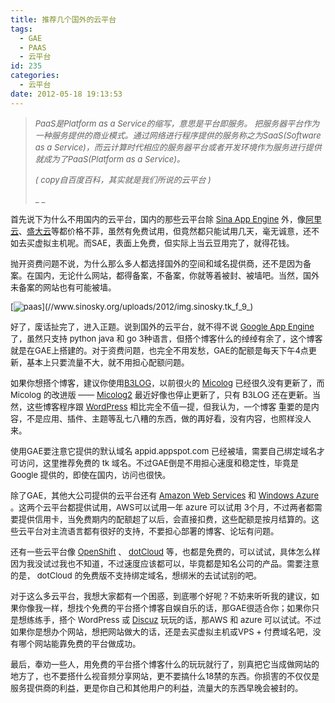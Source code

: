 ```yaml
---
title: 推荐几个国外的云平台
tags:
  - GAE
  - PAAS
  - 云平台
id: 235
categories:
  - 云平台
date: 2012-05-18 19:13:53
---
```


> <span style="font-size: small;">_PaaS是Platform as a Service的缩写，意思是平台即服务。 把服务器平台作为一种服务提供的商业模式。通过网络进行程序提供的服务称之为SaaS(Software as a Service)，而云计算时代相应的服务器平台或者开发环境作为服务进行提供就成为了PaaS(Platform as a Service)。_</span>
>
> <span style="font-size: small;">_( copy自百度百科，其实就是我们所说的云平台 )_</span>
>
> <span style="font-size: small;">_ _</span>

<span style="font-size: small;">首先说下为什么不用国内的云平台，国内的那些云平台除 [Sina App Engine](http://sae.sina.com.cn/) 外，像[阿里云](http://www.aliyun.com/)、[盛大云](http://www.grandcloud.cn/)等都价格不菲，虽然有免费试用，但竟然都只能试用几天，毫无诚意，还不如去买虚拟主机呢。而SAE，表面上免费，但实际上当云豆用完了，就得花钱。

</span>

<span style="font-size: small;">抛开资费问题不说，为什么那么多人都选择国外的空间和域名提供商，还不是因为备案。在国内，无论什么网站，都得备案，不备案，你就等着被封、被墙吧。当然，国外未备案的网站也有可能被墙。</span>

<span style="font-size: small;">[![paas](//www.sinosky.org/uploads/2012/img.sinosky.tk_f_9_)](//www.sinosky.org/uploads/2012/img.sinosky.tk_f_9_) </span>

<span style="font-size: small;">好了，废话扯完了，进入正题。说到国外的云平台，就不得不说  [Google App Engine](https://appengine.google.com/) 了，虽然只支持 python java 和 go 3种语言，但搭个博客什么的绰绰有余了，这个博客就是在GAE上搭建的。对于资费问题，也完全不用发愁，GAE的配额是每天下午4点更新，基本上只要流量不大，就不用担心配额问题。</span>

<span style="font-size: small;">如果你想搭个博客，建议你使用[B3LOG](http://www.b3log.org/)，以前很火的 [Micolog](https://github.com/xuming/micolog) 已经很久没有更新了，而 Micolog 的改进版 —— [Micolog2](https://code.google.com/p/micolog2/) 最近好像也停止更新了，只有 B3LOG 还在更新。当然，这些博客程序跟 [WordPress](http://cn.wordpress.org/) 相比完全不值一提，但我认为，一个博客 重要的是内容，不是应用、插件、主题等乱七八糟的东西，做的再好看，没有内容，也照样没人来。</span>

<span style="font-size: small;">使用GAE要注意它提供的默认域名 appid.appspot.com 已经被墙，需要自己绑定域名才可访问，这里推荐免费的 tk 域名。不过GAE倒是不用担心速度和稳定性，毕竟是 Google 提供的，即使在国内，访问也很快。</span>

<span style="font-size: small;"> </span>

<span style="font-size: small;">除了GAE，其他大公司提供的云平台还有 [Amazon Web Services](http://aws.amazon.com/) 和 [Windows Azure](https://www.windowsazure.com/zh-cn/) 。这两个云平台都提供试用，AWS可以试用一年 azure 可以试用 3个月，不过两者都需要提供信用卡，当免费期内的配额超了以后，会直接扣费，这些配额是按月结算的。这些云平台对主流语言都有很好的支持，不要担心部署的博客、论坛有问题。</span>

<span style="font-size: small;"> </span>

<span style="font-size: small;">还有一些云平台像 [OpenShift](https://openshift.redhat.com/app/) 、 [dotCloud](https://www.dotcloud.com/) 等，也都是免费的，可以试试，具体怎么样 因为我没试过我也不知道，不过速度应该都可以，毕竟都是知名公司的产品。需要注意的是，  dotCloud 的免费版不支持绑定域名，想绑米的去试试别的吧。</span>

<span style="font-size: small;"> </span>

<span style="font-size: small;">对于这么多云平台，我想大家都有一个困惑，到底哪个好呢？不妨来听听我的建议，如果你像我一样，想找个免费的平台搭个博客自娱自乐的话，那GAE很适合你；如果你只是想练练手，搭个 WordPress 或 [Discuz](http://www.discuz.net/) 玩玩的话，那AWS 和 azure 可以试试。不过如果你是想办个网站，想把网站做大的话，还是去买虚拟主机或VPS + 付费域名吧，没有哪个网站能靠免费的平台做成功。</span>

<span style="font-size: small;">最后，奉劝一些人，用免费的平台搭个博客什么的玩玩就行了，别真把它当成做网站的地方了，也不要搭什么视音频分享网站，更不要搞什么18禁的东西。你损害的不仅仅是服务提供商的利益，更是你自己和其他用户的利益，流量大的东西早晚会被封的。</span>